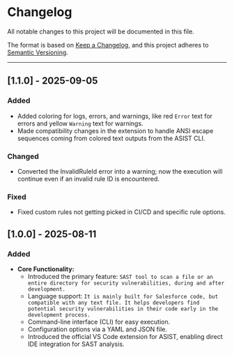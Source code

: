 # Changelog

All notable changes to this project will be documented in this file.

The format is based on [Keep a Changelog](https://keepachangelog.com/en/1.0.0/), and this project adheres to [Semantic Versioning](https://semver.org/spec/v2.0.0.html).

---

## \[1.1.0\] \- 2025-09-05

### Added

* Added coloring for logs, errors, and warnings, like red `Error` text for errors and yellow `Warning` text for warnings.
* Made compatibility changes in the extension to handle ANSI escape sequences coming from colored text outputs from the ASIST CLI.

### Changed

* Converted the InvalidRuleId error into a warning; now the execution will continue even if an invalid rule ID is encountered.

### Fixed

* Fixed custom rules not getting picked in CI/CD and specific rule options.

## \[1.0.0\] \- 2025-08-11

### Added

* **Core Functionality:**  
  * Introduced the primary feature: `SAST tool to scan a file or an entire directory for security vulnerabilities, during and after development.`  
  * Language support: `It is mainly built for Salesforce code, but compatible with any text file. It helps developers find potential security vulnerabilities in their code early in the development process.`  
  * Command-line interface (CLI) for easy execution.  
  * Configuration options via a YAML and JSON file.
  * Introduced the official VS Code extension for ASIST, enabling direct IDE integration for SAST analysis.
